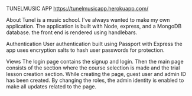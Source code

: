 TUNELMUSIC APP
https://tunelmusicapp.herokuapp.com/

About
Tunel is a music school. I've always wanted to make my own  application. The application is built with Node, express, and a MongoDB database. the front end is rendered using handlebars. 


Authentication
User authentication built using Passport with Express the app uses encryption salts to hash user passwords for protection.

Views
The login page contains the signup and login. Then the main page consists of the section where the course selection is made and the trial lesson creation section. While creating the page, guest user and admin ID has been created. By changing the roles, the admin identity is enabled to make all updates related to the page.
